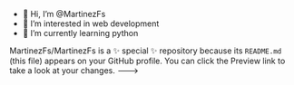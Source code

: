 - 👋 Hi, I’m @MartinezFs
- 👀 I’m interested in web development 
- 🌱 I’m currently learning python

MartinezFs/MartinezFs is a ✨ special ✨ repository because its `README.md` (this file) appears on your GitHub profile.
You can click the Preview link to take a look at your changes.
--->
